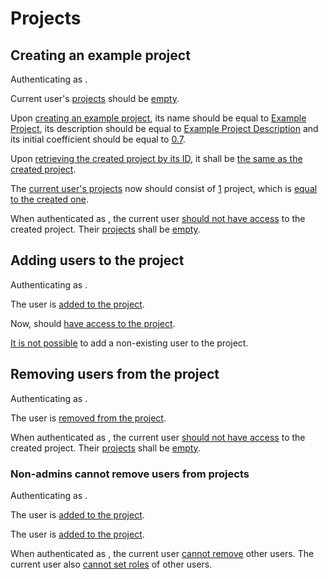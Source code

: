 # Projects

## Creating an example project

Authenticating as [ ](- "c:echo=switchUser('heinz@example.com')").

Current user's [projects](- "#projects=getProjects()")
should be [empty](- "c:assert-true=#projects.empty").

Upon [creating an example project](- "#project=createExampleProject()"),
its name should be equal to [Example Project](- "?=#project.name"),
its description should be equal to [Example Project Description](- "?=#project.description")
and its initial coefficient should be equal to [0.7](- "?=#project.initialCoefficient").

Upon [retrieving the created project by its ID](- "#retrievedProject=getProjectById(#project.id)"),
it shall be [the same as the created project](- "c:assert-true= #retrievedProject == #project").

The [current user's projects](- "#projects=getProjects()")
now should consist of [1](- "?=#projects.size") project,
which is [equal to the created one](- "c:assert-true= #projects[0] == #project").

When authenticated as [ ](- "c:echo=switchUser('peter@example.com')"), the current user
[should not have access](- "c:assert-true=403==tryGetProjectById(#project.id).statusCode")
to the created project. Their [projects](- "#projects2=getProjects()")
shall be [empty](- "c:assert-true=#projects2.empty").

## Adding users to the project

Authenticating as [ ](- "c:echo=switchUser('heinz')").

The user [ ](- "c:echo=describeUser('peter')")
is [added to the project](- "addToProject(#project.id, 'peter')").

Now, [ ](- "c:echo=switchUser('peter')") should
[have access to the project](- "c:assert-true=200==tryGetProjectById(#project.id).statusCode").

[It is not possible](- "c:assert-true=400==tryAddToProjectNonExistingUser(#project.id).statusCode")
to add a non-existing user to the project.

## Removing users from the project

Authenticating as [ ](- "c:echo=switchUser('heinz')").

The user [ ](- "c:echo=describeUser('peter')")
is [removed from the project](- "removeFromProject(#project.id, 'peter')").

When authenticated as [ ](- "c:echo=switchUser('peter')"), the current user
[should not have access](- "c:assert-true=403==tryGetProjectById(#project.id).statusCode")
to the created project. Their [projects](- "#projects2=getProjects()")
shall be [empty](- "c:assert-true=#projects2.empty").

### Non-admins cannot remove users from projects

Authenticating as [ ](- "c:echo=switchUser('heinz')").

The user [ ](- "c:echo=describeUser('peter')")
is [added to the project](- "addToProject(#project.id, 'peter')").

The user [ ](- "c:echo=describeUser('rick')")
is [added to the project](- "addToProject(#project.id, 'rick')").

When authenticated as [ ](- "c:echo=switchUser('rick')"), the current user
[cannot remove](- "c:assert-true=403==tryRemoveFromProject(#project.id, 'peter').statusCode")
other users. The current user also
[cannot set roles](- "c:assert-true=403==trySetRoleInProject(#project.id, 'peter', 'ADMIN').statusCode")
of other users.
